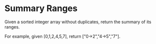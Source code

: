 Summary Ranges
==============

Given a sorted integer array without duplicates, return the summary of its ranges.

For example, given [0,1,2,4,5,7], return ["0->2","4->5","7"]. 